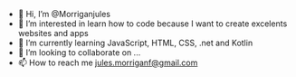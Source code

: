 - 👋 Hi, I’m @Morriganjules
- 👀 I’m interested in learn how to code because I want to create excelents websites and apps
- 🌱 I’m currently learning JavaScript, HTML, CSS, .net and Kotlin
- 💞️ I’m looking to collaborate on ...
- 📫 How to reach me jules.morriganf@gmail.com

<!---
Morriganjules/Morriganjules is a ✨ special ✨ repository because its `README.md` (this file) appears on your GitHub profile.
You can click the Preview link to take a look at your changes.
--->
